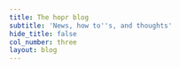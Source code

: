 ```yaml
---
title: The hopr blog
subtitle: 'News, how to''s, and thoughts'
hide_title: false
col_number: three
layout: blog
---
```

